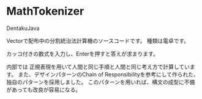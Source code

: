 # MathTokenizer
DentakuJava

Vectorで配布中の分割統治法計算機のソースコードです。
種類は電卓です。

カッコ付きの数式を入力し、Enterを押すと答えが求まります。

内部では
正規表現を用いて人間と同じ手順と人間と同じ考え方で計算しています。
また、デザインパターンのChain of Responsibilityを参考にして作られた、独自のパターンを採用しました。
このパターンを用いれば、構文の成型に不備があっても改良が容易になる。
